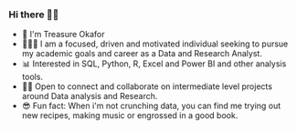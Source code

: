 ### Hi there 👋🏽

* 🌸 I'm Treasure Okafor
* 👩🏽‍💻 I am a focused, driven and motivated individual seeking to pursue my academic goals and career as a Data and Research Analyst.
* 📊 Interested in SQL, Python, R, Excel and Power BI and other analysis tools.
* 👯‍♀️ Open to connect and collaborate on intermediate level projects around Data analysis and Research.
* 😎 Fun fact: When i'm not crunching data, you can find me trying out new recipes, making music or engrossed in a good book.
